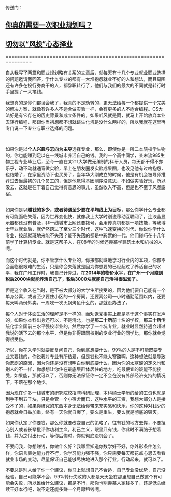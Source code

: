 <p>传送门：</p><h2><a href="https://zhuanlan.zhihu.com/p/24955711" class="internal">你真的需要一次职业规划吗？</a></h2><h2><a href="https://zhuanlan.zhihu.com/p/24552653" class="internal">切勿以“风投”心态择业</a></h2><p>===============================================================</p><p>自从我写了两篇和职业规划略有关系的文章后，就每天有十几个专业就业职业选择的问题邀请我回答，学什么专业的都有一大堆抱怨就业不好的人和想法，而且周围还有许多在投行券商干的人，都辞职转行了，他们与我们的最大的不同就是转行时手里握了一大笔钱。</p><p>我想真的是你们都误会我了，我真的不是劝转的，更无法给每一个都提供一个完美的解决方案，就像有许多人不适合做实验一样，会有更多的人不适合编程。CS大法好是有它存在的历史背景和成立条件的，如果听风就是雨，就马上开始放弃本业去转行编程，那跟你当初想都不想就跳生化坑是没什么两样的，所以我就在这里再专门说一下专业与职业选择的问题。</p><p class="ztext-empty-paragraph"><br/></p><p>如果你是以<b>个人兴趣与志向为主导</b>选择专业，那么，即使你是一所二本院校学生物的，你也能赚到足以在一线城市养活自己的钱。我的一个高中同学，某末流985生物工程专业毕业后，至今一直在某211大学做无编制的科研人员，每天都干得不亦乐乎，动不动就通宵做实验，早上在朋友圈发实验成果图，也没见他有过啥抱怨，也结婚了，在家里资助下也买房了，当年华大刚成立的时候，他是有机会被导师推荐过去当最初的几个员工的，但是他觉得基因测序没意思，不如做实验好玩，所以没去，这就是在干着自己觉得有意思的事儿，虽然收入不高，但是也不至于风餐露宿。<br/></p><p><br/>如果你是以<b>赚钱的多少，或者待遇至少要在平均线上为目标</b>，那么你学什么专业都有可能面临失落，因为世界变化快，就像我上大学时别说移动互联网了，连液晶显示器都还没有普及，非一线城市上网还要拨号，会用传真机都是一项技能，等我博士毕业就业后，就俨然跨过了至少三个时代，这种飞速变换的时代，你说你学什么专业，按部就班地来能不失落？能不失落的都是中彩票的一代，他们碰巧在十几年前学了计算机专业。就是这帮子人，在08年的时候还羡慕学建筑土木和机械的人呢。<br/><br/>而这个时代就是，你不管学什么专业的，你按部就班地学习行业内的本领，你都不会面临很艰难的生活，只是你会失落就是因为你想要的已经超过了养活自己的水平，我在广州工作时，我自己计算过，在<b>2014年的物价水平，在广州一个月赚到税后2000块就能养活自己了，税后3000块就能自己活得很滋润了。</b><br/></p><p>但是这个收入在当时，是不被大部分的大学生所接受的，因为他们要自己能有一个单身公寓，或者至少要住小区的一个房间，还要离公司一小时通勤范围以内，还要每天叫两份外卖，一周吃一次火锅烤鱼什么的，那就没办法了。</p><p>每个人对于体面生活的理解是不一样的，而劝退党事实上都是基于这个事实在发声的，如果你本科出身还可以，不是清北，也是那<b>二十所</b>前十名的学校，那<b>三十所</b>传统化学全国前三水平强校毕业的，然后你学了一个坑专业，就业时显然待遇会超过我说的活下去的那个水平，但是你非得跟同校别的专业行业的同学比，那你就会觉得很受伤。</p><p>所以，你在入学时就要反复问自己，你到底想要什么，99%的人是不可能既要专业又要钱的，你说我对专业有所热爱，但是钱也不能太寒酸啊，这种想法就是导致你悲剧的原因，因为你还是没有想明白你到底要什么，因为你的太寒酸的定义也和别人的不一样，你想想让你住在最底层群体居住的地方，吃最便宜的饭能不能接受，如果能，那就可以了，否则你无法保证你一定不会在没有外部经济支持的情况下，不落在那个地步。</p><p>因为现在许多一线城市的研究院校招聘科研助理，本科硕士学历的给的工资也就是到手不到五千块，只是会管一个小宿舍而已，这种水平的工资，我想大部分人是接受不了的，如果你研究的东西本身无法给你带来充实感和快乐，你的这种对钱少的抱怨就会日益加重，终有一天你就自爆了，要么是重生，要么就是彻底的毁灭。</p><p>如果你认定了你要钱，那么你就要改变自己的策略了，往有钱的地方去靠，不要担心别人或者长辈批评你功利主义，利己主义，眼里只有钱，你此时不满脑子想着钱，并为之付出行动，等你后悔时，你就彻底没机会了。</p><p>不要问我，你想赚钱，你做什么好？我哪里知道你数学好不好，你外形条件怎么样，你语言表达能力行不行，你学习能力强不强，你只需要每天都花点心思去看看就业市场的变动，尽量保证自己能够尽快地进入那个行业，行动起来，就可以了。</p><p>不要总是别人给了你一个建议，你马上就想自己不合适，自己专业没优势，自己没经验，自己可能学不会，99%转行失败的人都是天天坐在那里想自己做这个有可能会失败，所以谁给什么建议，都是不行，那你也别羡慕人家钱多了，还是低头继续干好本行吧，说不定还能多赚一个月房租钱呢。</p><p></p><a data-draft-node="block" data-draft-type="mcn-link-card" data-mcn-id="1232658338929553408"></a><p></p>